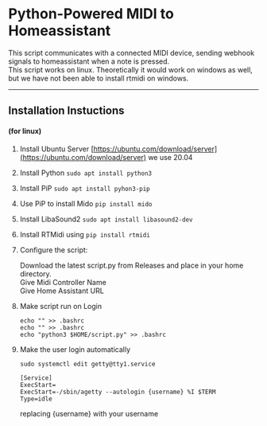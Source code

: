 # Python-Powered MIDI to Homeassistant

This script communicates with a connected MIDI device, sending webhook signals to homeassistant when a note is pressed.  
This script works on linux. Theoretically it would work on windows as well, but we have not been able to install rtmidi on windows. 

***

## Installation Instuctions
#### (for linux)

1. Install Ubuntu Server
[https://ubuntu.com/download/server](https://ubuntu.com/download/server) we use 20.04  
2. Install Python
`sudo apt install python3`  
3. Install PiP
`sudo apt install pyhon3-pip`  
4. Use PiP to install Mido
`pip install mido`  
5. Install LibaSound2
`sudo apt install libasound2-dev`  
6. Install RTMidi using 
`pip install rtmidi`  
7. Configure the script:  

    Download the latest script.py from Releases and place in your home directory.    
    Give Midi Controller Name  
    Give Home Assistant URL  
    
8. Make script run on Login
    
    `echo "" >> .bashrc`  
    `echo "" >> .bashrc`  
    `echo "python3 $HOME/script.py" >> .bashrc`  
    
9. Make the user login automatically
    
    `sudo systemctl edit getty@tty1.service`
    
    `[Service]`  
    `ExecStart=`  
    `ExecStart=-/sbin/agetty --autologin {username} %I $TERM`  
    `Type=idle`  
    
    replacing {username} with your username

